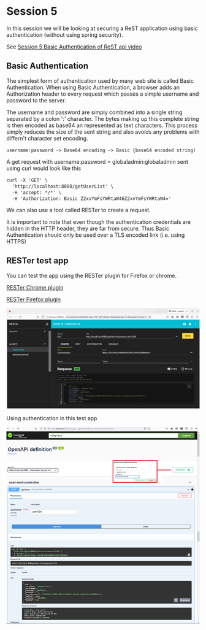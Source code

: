 # Session 5

In this session we will be looking at securing a ReST application using basic authentication (without using spring security).

See [Session 5 Basic Authentication of ReST api video](https://youtu.be/O0w8UAEmCds)

## Basic Authentication

The simplest form of authentication used by many web site is called Basic Authentication. 
When using Basic Authentication, a browser adds an Authorization header to every request which passes a simple username and password to the server.

The username and password are simply combined into a single string separated by a colon ':' character.
The bytes making up this complete string is then encoded as base64 an represented as text characters. 
This process simply reduces the size of the sent string and also avoids any problems with differn't character set encoding.

```
username:password -> Base64 encoding -> Basic {base64 encoded string)
```
A get request with username:password = globaladmin:globaladmin sent using curl would look like this

```
curl -X 'GET' \
  'http://localhost:8080/getUserList' \
  -H 'accept: */*' \
  -H 'Authorization: Basic Z2xvYmFsYWRtaW46Z2xvYmFsYWRtaW4='
```
We can also use a tool called RESTer to create a request.

It is important to note that even though the authentication credentials are hidden in the HTTP header, they are far from secure. 
Thus Basic Authentication should only be used over a TLS encoded link (i.e. using HTTPS)

## RESTer test app

You can test the app using the RESTer plugin for Firefox or chrome.

[RESTer Chrome plugin](https://chrome.google.com/webstore/detail/rester/eejfoncpjfgmeleakejdcanedmefagga)

[RESTer Firefox plugin](https://addons.mozilla.org/en-GB/firefox/addon/rester/)

![alt text](../session5/images/RESTerCom619-5.png "Figure RESTerCom619-5.png")


Using authentication in this test app

![alt text](../session5/images/ReSTER-Example1.png "Figure ReSTER-Example1.png")
